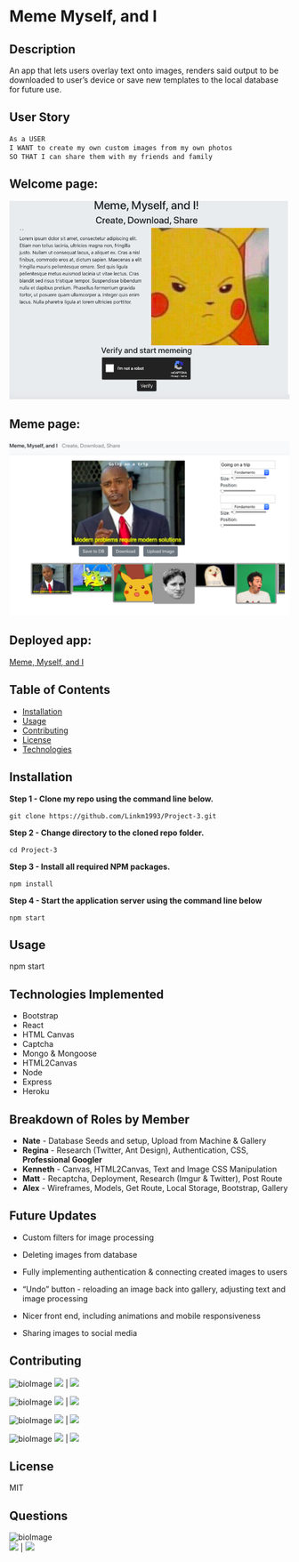 # Meme Myself, and I

## Description
            
An app that lets users overlay text onto images, renders said output to be downloaded to user’s device or save new templates to the local database for future use.

## User Story
```
As a USER  
I WANT to create my own custom images from my own photos  
SO THAT I can share them with my friends and family

```

## Welcome page:

![](public/images/welcome.png)

## Meme page:

![](public/images/meme.png)

## Deployed app: 

[Meme, Myself, and I](https://powerful-taiga-38043.herokuapp.com/ "Meme, Myself, and I")

            
## Table of Contents
            
* [Installation](#Installation)
* [Usage](#Usage) 
* [Contributing](#Contributing) 
* [License](#License) 
* [Technologies](#Technologies)
            
        
## Installation
            
**Step 1 - Clone my repo using the command line below.**
```
git clone https://github.com/Linkm1993/Project-3.git
```
**Step 2 - Change directory to the cloned repo folder.**
```
cd Project-3
```
**Step 3 - Install all required NPM packages.**
```
npm install 
```
**Step 4 - Start the application server using the command line below**
```
npm start

```
            
## Usage
            
npm start

## Technologies Implemented

* Bootstrap
* React
* HTML Canvas
* Captcha
* Mongo & Mongoose
* HTML2Canvas
* Node
* Express
* Heroku


## Breakdown of Roles by Member

* **Nate** - Database Seeds and setup, Upload from Machine & Gallery 
* **Regina** - Research (Twitter, Ant Design), Authentication, CSS, **Professional Googler**  
* **Kenneth** - Canvas, HTML2Canvas, Text and Image CSS Manipulation  
* **Matt** -  Recaptcha, Deployment, Research (Imgur & Twitter), Post Route  
* **Alex** - Wireframes, Models, Get Route, Local Storage, Bootstrap, Gallery


## Future Updates
* Custom filters for image processing


* Deleting images from database


* Fully implementing authentication & connecting created images to users


* “Undo” button - reloading an image back into gallery, adjusting text and image processing


* Nicer front end, including animations and mobile responsiveness


* Sharing images to social media
           
            
## Contributing
            

![bioImage](https://avatars0.githubusercontent.com/u/58832810?v=4&s=200)
[![](https://img.shields.io/badge/gitHub-kdeguzm3-purple?style=plastic)](https://www.github.com/kdeguzm3) | 
[![](https://img.shields.io/badge/email-cosplaydiver@gmail.com-purple?style=plastic)](mailto:cosplaydiver@gmail.com)

![bioImage](https://avatars3.githubusercontent.com/u/58890404?v=4&s=200)
[![](https://img.shields.io/badge/gitHub-Antidetka-pink?style=plastic)](https://www.github.com/Antidetka) | 
[![](https://img.shields.io/badge/email-musovirova@yahoo.com-pink?style=plastic)](mailto:musovirova@yahoo.com)

![bioImage](https://avatars3.githubusercontent.com/u/12203157?v=4&s=200)
[![](https://img.shields.io/badge/gitHub-altays-blue?style=plastic)](https://www.github.com/altays) | 
[![](https://img.shields.io/badge/email-altays633@gmail.com-blue?style=plastic)](mailto:altays633@gmail.com)

![bioImage](https://avatars2.githubusercontent.com/u/59449041?v=4&s=200)
[![](https://img.shields.io/badge/gitHub-nrlong-yellow?style=plastic)](https://www.github.com/nrlong) | 
[![](https://img.shields.io/badge/email-nrlong13@gmail.com-yellow?style=plastic)](mailto:nrlong13@gmail.com)
 
 
## License
            
MIT
          
            
## Questions
![bioImage](https://avatars0.githubusercontent.com/u/46576277?v=4&s=200)            
[![](https://img.shields.io/badge/gitHub-Linkm1993-green?style=plastic)](https://www.github.com/Linkm1993) | 
[![](https://img.shields.io/badge/email-Linkm1993@gmail.com-green?style=plastic)](mailto:Linkm1993@gmail.com)
